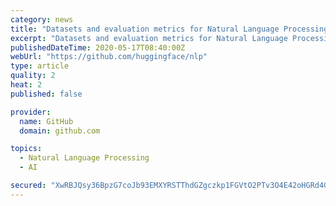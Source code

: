 ```yaml
---
category: news
title: "Datasets and evaluation metrics for Natural Language Processing in NumPy, Pandas, PyTorch and TensorFlow"
excerpt: "Datasets and evaluation metrics for Natural Language Processing in NumPy, Pandas, PyTorch and TensorFlow - huggingface/nlp"
publishedDateTime: 2020-05-17T08:40:00Z
webUrl: "https://github.com/huggingface/nlp"
type: article
quality: 2
heat: 2
published: false

provider:
  name: GitHub
  domain: github.com

topics:
  - Natural Language Processing
  - AI

secured: "XwRBJQsy36BpzG7coJb93EMXYRSTThdGZgczkp1FGVtO2PTv3O4E42oHGRd4Gg718EKFiqr1svicch+zCCjQKBcNpos8cVI3wO4pGLIBoG7DONUx+V4xVMLPbmPsYTPbgwD4pAZQL+mYjoEvkUfcyQC9qBurG4RmCPWP+65gSZpSQL6sDjdKIqZiNjJi7FvmaayhB/mr+IWTaMJeQVvESqXR7Tg25FU1Rq5Sqre5J78OTD3nZC3iKdTWGv4l0rCiR3QsH3srpmuTrYoMfDb8rI0txc3eIh1l+/KlkN5FR3xF3dcXay94a1mHXa6JFgyiYn1kY79kstiSQBF85ih9fuszZXxsBxdvY2EOT67+ewDYMDLucGsk8VRKPjnWf5DlICvjRimFlkkP0/RJ+h/fIuR2c5zuXFmw8uU9Eu3r+1CFawdYs3IwWhtuMwgzHFkYOxbh0Hif75KSaxnL6VDyo/OVpV2PmpipFPbz9SrcRQQ=;4wq9ydwzmCECOBPodwEh5Q=="
---
```


